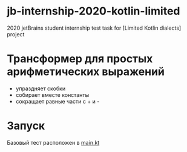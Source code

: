 # jb-internship-2020-kotlin-limited

2020 jetBrains student internship test task for [Limited Kotlin dialects] project

# Трансформер для простых арифметических выражений

* упраздняет скобки
* собирает вместе константы
* сокращает равные части с + и -

# Запуск

Базовый тест расположен в [main.kt](main.kt)
